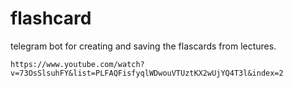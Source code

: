 # flashcard

telegram bot for creating and saving the flascards from lectures. 

```link
https://www.youtube.com/watch?v=73OsSlsuhFY&list=PLFAQFisfyqlWDwouVTUztKX2wUjYQ4T3l&index=2
```
